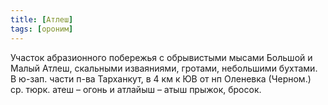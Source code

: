 ```yaml
---
title: [Атлеш]
tags: [ороним]
---
```


Участок абразионного побережья с обрывистыми мысами Большой и Малый Атлеш,
скальными изваяниями, гротами, небольшими бухтами. В ю-зап. части п-ва
Тарханкут, в 4 км к ЮВ от нп Оленевка (Черном.) ср. тюрк. атеш – огонь и атлайыш
– атыш прыжок, бросок.
